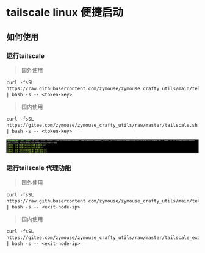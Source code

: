 # tailscale linux 便捷启动

## 如何使用

### 运行tailscale
> 国外使用
```shell
curl -fsSL https://raw.githubusercontent.com/zymouse/zymouse_crafty_utils/main/teleworking/tailscale/tailscale.sh | bash -s -- <token-key>
```
> 国内使用
```shell
curl -fsSL https://gitee.com/zymouse/zymouse_crafty_utils/raw/master/tailscale.sh | bash -s -- <token-key>
```
![](./success.png)

### 运行tailscale 代理功能
> 国外使用
```shell
curl -fsSL https://raw.githubusercontent.com/zymouse/zymouse_crafty_utils/main/teleworking/tailscale/tailscale_exit_node.sh | bash -s -- <exit-node-ip>
```
> 国内使用
```shell
curl -fsSL https://gitee.com/zymouse/zymouse_crafty_utils/raw/master/tailscale_exit_node.sh | bash -s -- <exit-node-ip>
```
